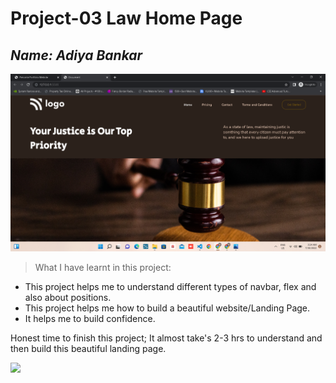 # **Project-03 Law Home Page**
## _Name: Adiya Bankar_

![](./Screenshot-03.png)

> What I have learnt in this project:
- This project helps me to understand different types of navbar, flex and also about positions.
- This project helps me how to build a beautiful website/Landing Page.
- It helps me to build confidence.

Honest time to finish this project;
It almost take's 2-3 hrs to understand and then build this beautiful landing page.

![](https://img.shields.io/badge/project-03-green)